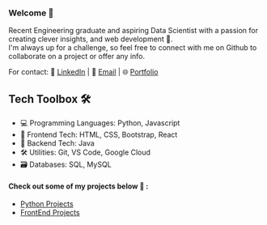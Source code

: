 ### Welcome 🚀

Recent Engineering graduate and aspiring Data Scientist with a passion for creating clever insights, and web development 🧩.     
I'm always up for a challenge, so feel free to connect with me on Github to collaborate on a project or offer any info.   

For contact: 
📱 [LinkedIn](https://www.linkedin.com/in/olisaemekaosakwe/) | 
📧 [Email](mailto:OOsakwe1@icloud.com) | 
🌐 [Portfolio](https://www.yourwebsite.com)

## Tech Toolbox 🛠️
- 💻 Programming Languages: Python, Javascript
- 🎨 Frontend Tech: HTML, CSS, Bootstrap, React
- 🚀 Backend Tech: Java
- 🛠️ Utilities: Git, VS Code, Google Cloud
- 🗃️ Databases: SQL, MySQL

#### Check out some of my projects below 🔌 :
- [Python Projects](https://github.com/Osakwe1/Python-Projects)
- [FrontEnd Projects](https://github.com/Osakwe1/JS-Projects)

<!-- [![Top Langs](https://github-readme-stats.vercel.app/api/top-langs/?username=Osakwe)](https://github.com/Osakwe1/github-readme-stats) -->

<!-- [![Top Langs](https://github-readme-stats.vercel.app/api/top-langs/?username=Osakwe1&layout=compact)](https://github.com/Osakwe1/github-readme-stats) -->

<!-- [![GitHub Streak](https://github-readme-streak-stats.herokuapp.com/?user=Osakwe1)](https://git.io/streak-stats) -->

<!-- ![](https://komarev.com/ghpvc/?username=Osakwe1&label=VIEWS&style=flat-square&color=5a32a8) -->




